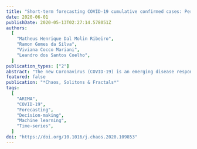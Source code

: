 ```yaml
---
title: "Short-term forecasting COVID-19 cumulative confirmed cases: Perspectives for Brazil"
date: 2020-06-01
publishDate: 2020-05-13T02:27:14.578051Z
authors:
  [
    "Matheus Henrique Dal Molin Ribeiro",
    "Ramon Gomes da Silva",
    "Viviana Cocco Mariani",
    "Leandro dos Santos Coelho",
  ]
publication_types: ["2"]
abstract: "The new Coronavirus (COVID-19) is an emerging disease responsible for infecting millions of people since the first notification until nowadays. Developing efficient short-term forecasting models allow forecasting the number of future cases. In this context, it is possible to develop strategic planning in the public health system to avoid deaths. In this paper, autoregressive integrated moving average (ARIMA), cubist regression (CUBIST), random forest (RF), ridge regression (RIDGE), support vector regression (SVR), and stacking-ensemble learning are evaluated in the task of time series forecasting with one, three, and six-days ahead the COVID-19 cumulative confirmed cases in ten Brazilian states with a high daily incidence. In the stacking-ensemble learning approach, the CUBIST regression, RF, RIDGE, and SVR models are adopted as base-learners and Gaussian process (GP) as meta-learner. The models’ effectiveness is evaluated based on the improvement index, mean absolute error, and symmetric mean absolute percentage error criteria. In most of the cases, the SVR and stacking-ensemble learning reach a better performance regarding adopted criteria than compared models. In general, the developed models can generate accurate forecasting, achieving errors in a range of 0.87%–3.51%, 1.02%–5.63%, and 0.95%–6.90% in one, three, and six-days-ahead, respectively. The ranking of models, from the best to the worst regarding accuracy, in all scenarios is SVR, stacking-ensemble learning, ARIMA, CUBIST, RIDGE, and RF models. The use of evaluated models is recommended to forecasting and monitor the ongoing growth of COVID-19 cases, once these models can assist the managers in the decision-making support systems."
featured: false
publication: "*Chaos, Solitons & Fractals*"
tags:
  [
    "ARIMA",
    "COVID-19",
    "Forecasting",
    "Decision-making",
    "Machine learning",
    "Time-series",
  ]
doi: "https://doi.org/10.1016/j.chaos.2020.109853"
---
```

